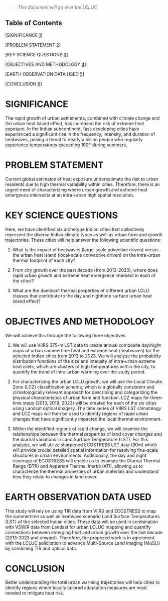 > *This document will go over the LCLUC*

## Table of Contents

[SIGNIFICANCE [1](#SIGNIFICANCE)]

[PROBLEM STATEMENT [2](#PROBLEM-STATEMENT)]

[KEY SCIENCE QUESTIONS [3](#KEY-SCIENCE-QUESTIONS)]

[OBJECTIVES AND METHODOLOGY [4](#OBJECTIVES-AND-METHODOLOGY)]

[EARTH OBSERVATION DATA USED [5](#EARTH-OBSERVATION-DATA-USED)]

[CONCLUSION [6](#CONCLUSION)]

# SIGNIFICANCE

The rapid growth of urban settlements, combined with climate change and the urban heat island effect, has increased the risk of extreme heat exposure. In the Indian subcontinent, fast-developing cities have experienced a significant rise in the frequency, intensity, and duration of heatwaves, posing a threat to nearly a billion people who regularly experience temperatures exceeding 100F during summers.

# PROBLEM STATEMENT

Current global estimates of heat exposure underestimate the risk to urban residents due to high thermal variability within cities. Therefore, there is an urgent need of characterizing where urban growth and extreme heat emergence intersects at an intra-urban high spatial resolution. 

# KEY SCIENCE QUESTIONS

Here, we have identified six archetype Indian cities that collectively represent the diverse Indian climate types as well as urban form and growth trajectories. These cities will help answer the following scientific questions:

1.	What is the impact of heatwaves (large-scale advective driven) versus the urban heat island (local-scale convective driven) on the intra-urban thermal footprint of each city?

2.	From city growth over the past decade (from 2013-2023), where does rapid urban growth and extreme heat emergence intersect in each of the cities?

3.	What are the dominant thermal properties of different urban LCLU classes that contribute to the day and nighttime surface urban heat island effect?

# OBJECTIVES AND METHODOLOGY

We will achieve this through the following three objectives:

1.	We will use VIIRS 375-m LST data to create annual composite day/night maps of urban summertime heat and extreme heat (heatwaves) for the selected Indian cities from 2013 to 2023. We will analyze the probability distribution functions of the size and intensity of intra-urban extreme heat islets, which are clusters of high temperatures within the city, to quantify the trend of intra-urban warming over the study period.

2.	For characterizing the urban LCLU growth, we will use the Local Climate Zone (LCZ) classification scheme, which is a globally consistent and climatologically relevant approach for describing and categorizing the physical characteristics of urban form and function. LCZ maps for three-time steps (2013, 2018, 2023) will be created for each of the six cities using Landsat optical imagery. The time series of VIIRS LST climatology and LCZ maps will then be used to identify regions of rapid urban changes that have significantly impacted the local thermal environment. 

3.	Within the identified regions of rapid change, we will examine the relationships between the thermal properties of land cover changes and the diurnal variations in Land Surface Temperature (LST). For this analysis, we will utilize sharpened ECOSTRESS LST data (30m) which will provide crucial detailed spatial information for resolving fine-scale structures in urban environments. Additionally, the day and night coverage of ECOSTRESS will enable us to estimate the Diurnal Thermal Range (DTR) and Apparent Thermal Inertia (ATI), allowing us to characterize the thermal properties of urban materials and understand how they relate to changes in land cover.

# EARTH OBSERVATION DATA USED

This study will rely on using TIR data from VIIRS and ECOSTRESS to map the summertime as well as heatwave scenario Land Surface Temperatures (LST) of the selected Indian cities. These data will be used in combination with VSWIR data from Landsat for urban LCLUC mapping and quantify connections between emerging heat and urban growth over the last decade (2013-2023 and onward). Therefore, the proposed work is in agreement with the LCLUC solicitation to advance Multi-Source Land Imaging (MuSLI) by combining TIR and optical data. 

# CONCLUSION

Better understanding the total urban warming trajectories will help cities to identify regions where locally tailored adaptation measures are most needed to mitigate heat risk.
